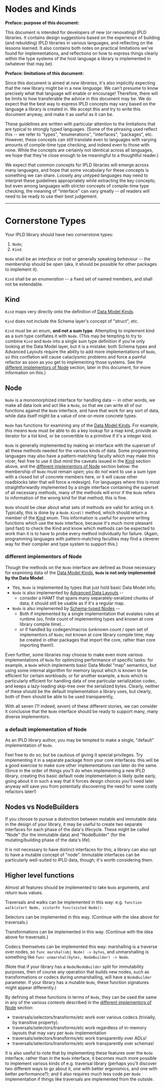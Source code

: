Nodes and Kinds
===============

**Preface: purpose of this document:**

This document is intended for developers of new (or renovating) IPLD libraries.
It contains design suggestions based on the experience of building (and rebuilding)
IPLD libraries in various languages, and reflecting on the lessons learned.
It also contains both notes on practical limitations we've found for implementations,
and reflections on how to express things clearly within the type systems of the
host language a library is implemented in (whatever that may be).

**Preface: limitations of this document:**

Since this document is aimed at _new libraries_, it's also implicitly expecting
that the new library might be in a _new language_.
We can't presume to know precisely what that language will enable or encourage!
Therefore, there will be limits to how transferable the advice in this document may be.
We do expect that the best way to express IPLD concepts may vary based on
the language a library is created in.  We accept this and try to write this
document anyway, and make it as useful as it can be.

These guidelines are written with particular attention to the limitations that
are typical to strongly typed languages. (Some of the phrasing used reflect
this -- we refer to "types", "enumerations", "interfaces", "packages", etc.
However, these concepts can still translate even to languages with varying
amounts of compile-time type checking, and indeed even to those with none.
While the concepts are certainly not identical across all languages,
we hope that they're close enough to be meaningful to a thoughtful reader.)

We expect that common concepts for IPLD libraries will emerge across many languages,
and hope that some vocabulary for these concepts is something we can share.
Loosely any untyped languages may need to interpret these guidelines
appropriately while extracting the key concepts; but even among languages with
stricter concepts of compile-time type checking, the meaning of "interface"
can vary greatly -- _all_ readers will need to be ready to use their best judgement.

---

Cornerstone Types
=================

Your IPLD library should have two cornerstone types:

1. `Node`;
2. `Kind`.

`Node` shall be an _interface_ or _trait_ or generally speaking _behaviour_ --
the membership should be open (aka, it should be possible for other packages
to implement it).

`Kind` shall be an _enumeration_ -- a fixed set of named members,
and shall not be extendable.


Kind
----

`Kind` maps very directly onto the definition of
[Data Model Kinds](../../data-model-layer/data-model.md#kinds).

`Kind` does not include the Schema layer's concept of "struct", etc.

`Kind` must be an enum, **and not a sum type**.  Attempting to implement
kind as a sum type conflates it with `Node`.
(This may be tempting to try to combine `Kind` and `Node` into a single
sum type definition if you're only looking at the Data Model layer,
but it is a mistake: both Schema types and Advanced Layouts require
the ability to add more implementations of `Node`, so this conflation
will cause cataclysmic problems and force a painful refactor
as soon as you get to implementing those systems.
See the [different implementors of Node](#different-implementors-of-node)
section, later in this document, for more information on this.)


Node
----

`Node` is a monomorphized interface for handling data -- in other words,
we make all data look and act like a `Node`, so that we can write all of our
functions against the `Node` interface, and have that work for any sort of data,
while data itself might be a value of one-or-more concrete types.

`Node` has functions for examining any of the
[Data Model Kinds](../../data-model-layer/data-model.md#kinds).
For example, this means `Node` must be able to
do a key lookup for a map kind,
provide an iterator for a list kind,
or be convertible to a primitive if it's a integer kind.

`Node` is generally implemented by making an interface with the superset of all
these methods needed for the various kinds of data.
Some programming languages may also have a pattern-matching faculty which
may make this nicer; feel free to use it (but mind the caveats issued in the
[Kind](#kind) section above, and the
[different implementors of Node](#different-implementors-of-node) section below:
the membership of `Node` must remain *open*;
you do *not* want to use a sum type with a closed list of concrete members here,
or it will cause other roadblocks later that *will* force a redesign).
For languages where this is most straightforwardly implemented by a single
interface containing the superset of all necessary methods, many of the methods
will error if the `Node` refers to information of the wrong kind for that method;
this is fine.

`Node` should be clear about what sets of methods are valid for acting on it.
Typically, this is done by a `Node.Kind()` method, which should return
a member of the [Kind](#kind) enum.
This information is useful for anyone writing functions which use the `Node`
interface, because it's much more pleasant (and fast) to check the Kind and
know which methods can be expected to work than it is to have to probe every
method individually for failure.
(Again, programming languages with pattern-matching faculties may find
a cleverer way for their compiler and type system to support this.)

### different implementors of Node

Though the methods on the `Node` interface are defined as those necessary for
examining data of the [Data Model Kinds](../../data-model-layer/data-model.md#kinds),
**`Node` is not only implemented by the Data Model**:

- Yes, `Node` is implemented by types that just hold basic Data Model info;
- `Node` is also implemented by [Advanced Data Layouts](../../schemas/advanced-layouts.md) --
	- consider a HAMT that spans many separately-seralized chunks of data; it should still be usable as if it's a regular map.
- `Node` is also implemented by [Schema-typed Nodes](../../schemas/) --
	- Both if implemented by a single implementation that evalates rules at runtime (so, finite count of implementing types and known at core library compile time)...
	- or if handled by codegen/macros (unknown count / open set of implementors of `Node`; not known at core library compile time; may be created in other packages that import the core, rather than core importing them!).

Even further, some libraries may choose to make even more various
implementations of `Node` for optimizing performance of specific tasks:
for example, a `Node` which implements basic Data Model "map" semantics,
but using some internal algorithm for memory layout which is known to be
efficient for certain workloads;
or for another example, a `Node` which is particularly efficient for handling
data of one particular serialization codec, and keeps a lazy-loading skip-tree
over the serialized bytes.
Clearly, neither of these should be the default implementation a library uses,
but clearly, both of them should be able to be used transparently,

With all seven (?! indeed, *seven*) of these different stories,
we can consider it conclusive that the `Node` interface should be ready
to support many, many diverse implementors.

### a default implementation of Node

As an IPLD library author, you may be tempted to make a single, "default"
implementation of `Node`.

Feel free to do so; but be cautious of giving it special privileges.
Try implementing it in a separate package from your core interfaces: this will
be a good exercise to make sure other implementations can later do the same.
(Since in the order of things you'll do when implementing a new IPLD library,
creating this basic default node implementation is likely quite early,
going about it in such a way that it forces design choices you'll need later
anyway will save you from potentially discovering the need for some costly
refactors later!)


Nodes vs NodeBuilders
---------------------

If you choose to pursue a distinction between mutable and immutable data
in the design of your library, it may be useful to create two separate
interfaces for each phase of the data's lifecycle.
These might be called "Node" (for the immutable data)
and "NodeBuilder" (for the mutating/building phase of the data's life).

It is not necessary to have distinct interfaces for this;
a library can also opt to have a mutable concept of "node".
Immutable interfaces can be particularly well-suited to IPLD data, though;
it's worth considering them.


Higher level functions
----------------------

Almost all features should be implemented to take `Node` arguments,
and return `Node` values.

Traversals and walks can be implemented in this way: e.g.
`function walk(start Node, vistorFn func(visted Node))`.

Selectors can be implemented in this way.
(Continue with the idea above for traversals.)

Transformations can be implemented in this way.
(Continue with the idea above for traversals.)

Codecs themselves can be implemented this way:
marshalling is a traverse over nodes, so `func marshal(obj Node) -> bytes`,
and unmarshalling is something like `func unmarshal(bytes, NodeBuilder) -> Node`.

(Note that if your library has a `Node`/`NodeBuilder` split for immutability purposes,
then of course any operation that builds new nodes,
such as transformations or codecs during unmarshalling,
will have a `NodeBuilder` parameter.
If your library has a mutable `Node`, these function signatures might appear differently.)

By defining all these functions in terms of `Node`, they can be used the same
in any of the various contexts described in the
[different implementors of Node](#different-implementors-of-node) section:

- traversals/selectors/transforms/etc work over various codecs (trivially,
	by transitive property).
- traversals/selectors/transforms/etc work regardless of in-memory layouts
	that may vary per `Node` implementation
- traversals/selectors/transforms/etc work transparently over ADLs!
- traversals/selectors/transforms/etc work transparently over schemas!

It is also useful to note that by implementing these features over the `Node`
interface, rather than *in* the `Node` interface, it becomes much more
possible to implement various kinds of e.g. traversal library
(perhaps you'll discover two different ways to go about it,
one with better ergonomics, and one with better performance?);
and it also requires much less code per `Node` implementation if things
like traversals are implemented from the outside.
